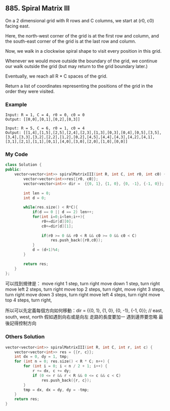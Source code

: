## 885. Spiral Matrix III

On a 2 dimensional grid with R rows and C columns, we start at (r0, c0) facing east.

Here, the north-west corner of the grid is at the first row and column, and the south-east corner of the grid is at the last row and column.

Now, we walk in a clockwise spiral shape to visit every position in this grid. 

Whenever we would move outside the boundary of the grid, we continue our walk outside the grid (but may return to the grid boundary later.) 

Eventually, we reach all R * C spaces of the grid.

Return a list of coordinates representing the positions of the grid in the order they were visited.

### Example
```
Input: R = 1, C = 4, r0 = 0, c0 = 0
Output: [[0,0],[0,1],[0,2],[0,3]]

Input: R = 5, C = 6, r0 = 1, c0 = 4
Output: [[1,4],[1,5],[2,5],[2,4],[2,3],[1,3],[0,3],[0,4],[0,5],[3,5],[3,4],[3,3],[3,2],[2,2],[1,2],[0,2],[4,5],[4,4],[4,3],[4,2],[4,1],[3,1],[2,1],[1,1],[0,1],[4,0],[3,0],[2,0],[1,0],[0,0]]
```

### My Code
```c++
class Solution {
public:
    vector<vector<int>> spiralMatrixIII(int R, int C, int r0, int c0) {
        vector<vector<int>>res{{r0, c0}};
        vector<vector<int>> dir =  {{0, 1}, {1, 0}, {0, -1}, {-1, 0}};
        
        int len = 0;
        int d = 0;
        
        while(res.size() < R*C){
            if(d == 0 || d == 2) len++;
            for(int i=0;i<len;i++){
                r0+=dir[d][0];
                c0+=dir[d][1];
                
                if(r0 >= 0 && r0 < R && c0 >= 0 && c0 < C)
                    res.push_back({r0,c0});
            }
            d = (d+1)%4;
        }
        
        return res;
    }
};
```
可以找到規律是：
move right 1 step, turn right
move down 1 step, turn right
move left 2 steps, turn right
move top 2 steps, turn right,
move right 3 steps, turn right
move down 3 steps, turn right
move left 4 steps, turn right
move top 4 steps, turn right,

所以可以先定義每個方向如何移動：dir =  {{0, 1}, {1, 0}, {0, -1}, {-1, 0}}; // east, south, west, north
假如遇到向右或是向左 走路的長度要加一
遇到邊界要忽略
最後記得控制方向



### Others Solution
```c++
vector<vector<int>> spiralMatrixIII(int R, int C, int r, int c) {
    vector<vector<int>> res = {{r, c}};
    int dx = 0, dy = 1, tmp;
    for (int n = 0; res.size() < R * C; n++) {
        for (int i = 0; i < n / 2 + 1; i++) {
            r += dx, c += dy;
            if (0 <= r && r < R && 0 <= c && c < C)
                res.push_back({r, c});
        }
        tmp = dx, dx = dy, dy = -tmp;
    }
    return res;
}
```




